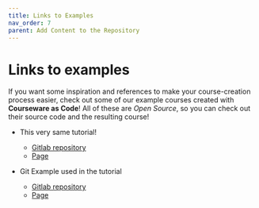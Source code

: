 ```yaml
---
title: Links to Examples
nav_order: 7
parent: Add Content to the Repository
---
```


# Links to examples

If you want some inspiration and references to make your course-creation process easier, check out some of our example courses created with **Courseware as Code**!
All of these are *Open Source*, so you can check out their source code and the resulting course!

- This very same tutorial!
    - [Gitlab repository](https://gitlab.com/devops-education/cwac-workshop)
    - [Page](https://devops-education.gitlab.io/cwac-workshop/)

- Git Example used in the tutorial
    - [Gitlab repository](https://gitlab.com/devops-education/pj-cwac-git-example)
    - [Page](https://devops-education.gitlab.io/pj-cwac-git-example/)
